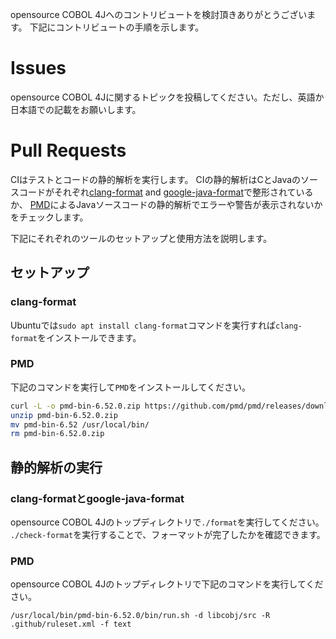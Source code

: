 opensource COBOL 4Jへのコントリビュートを検討頂きありがとうございます。
下記にコントリビュートの手順を示します。

# Issues

opensource COBOL 4Jに関するトピックを投稿してください。ただし、英語か日本語での記載をお願いします。

# Pull Requests
CIはテストとコードの静的解析を実行します。
CIの静的解析はCとJavaのソースコードがそれぞれ[clang-format](https://clang.llvm.org/docs/ClangFormat.html) and [google-java-format](https://github.com/google/google-java-format)で整形されているか、
[PMD](https://pmd.github.io/)によるJavaソースコードの静的解析でエラーや警告が表示されないかをチェックします。

下記にそれぞれのツールのセットアップと使用方法を説明します。

## セットアップ

### clang-format

Ubuntuでは`sudo apt install clang-format`コマンドを実行すれば`clang-format`をインストールできます。

### PMD

下記のコマンドを実行して`PMD`をインストールしてください。
```sh
curl -L -o pmd-bin-6.52.0.zip https://github.com/pmd/pmd/releases/download/pmd_releases%2F6.52.0/pmd-bin-6.52.0.zip
unzip pmd-bin-6.52.0.zip
mv pmd-bin-6.52 /usr/local/bin/
rm pmd-bin-6.52.0.zip
```

## 静的解析の実行

### clang-formatとgoogle-java-format

opensource COBOL 4Jのトップディレクトリで`./format`を実行してください。
`./check-format`を実行することで、フォーマットが完了したかを確認できます。

### PMD

opensource COBOL 4Jのトップディレクトリで下記のコマンドを実行してください。
```
/usr/local/bin/pmd-bin-6.52.0/bin/run.sh -d libcobj/src -R .github/ruleset.xml -f text
```
